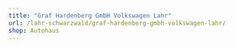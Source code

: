 ```yaml
---
title: "Graf Hardenberg GmbH Volkswagen Lahr"
url: /lahr-schwarzwald/graf-hardenberg-gmbh-volkswagen-lahr/
shop: Autohaus
---
```

